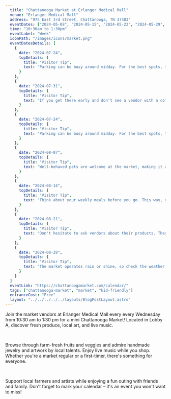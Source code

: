 ```yaml
---
  title: "Chattanooga Market at Erlanger Medical Mall"
  venue: "Erlanger Medical Mall"
  address: "975 East 3rd Street, Chattanooga, TN 37403"
  eventDates: ["2024-05-08", "2024-05-15", "2024-05-22", "2024-05-29", "2024-06-05", "2024-06-12", "2024-06-19", "2024-06-26", "2024-07-03", "2024-07-10", "2024-07-17", "2024-07-24", "2024-07-31", "2024-08-07", "2024-08-14", "2024-08-21", "2024-08-28"]
  time: "10:30am to 1:30pm"
  eventLabel: "Week"
  iconPath: "/images/icons/market.png"
  eventDatesDetails: [
    {
      date: "2024-07-24", 
      topDetails: {
        title: "Visitor Tip", 
        text: "Parking can be busy around midday. For the best spots, try arriving right at the start of the market or closer to the end."
      }
    },
    {
      date: "2024-07-31", 
      topDetails: {
        title: "Visitor Tip", 
        text: "If you get there early and don't see a vendor with a coffee offering, there is a Starbucks very close by to help get your morning (or afternoon) going.",
      }
    },
    {
      date: "2024-07-24", 
      topDetails: {
        title: "Visitor Tip", 
        text: "Parking can be busy around midday. For the best spots, try arriving right at the start of the market or closer to the end."
      }
    },
    {
      date: "2024-08-07", 
      topDetails: {
        title: "Visitor Tip", 
        text: "Well-behaved pets are welcome at the market, making it a fun outing for the whole family, including furry friends."
      }
    },
    {
      date: "2024-08-14", 
      topDetails: {
        title: "Visitor Tip", 
        text: "Think about your weekly meals before you go. This way, you can plan your purchases and ensure your trip to the market is a success."
      }
    },
    {
      date: "2024-08-21", 
      topDetails: {
        title: "Visitor Tip", 
        text: "Don't hesitate to ask vendors about their products. They can offer great advice, cooking tips, and sometimes even samples."
      }
    },
    {
      date: "2024-08-28", 
      topDetails: {
        title: "Visitor Tip", 
        text: "The market operates rain or shine, so check the weather forecast and dress appropriately. Bring an umbrella or wear sunscreen and a hat, depending on the forecast.",
      }
    }
  ]
  eventLink: "https://chattanoogamarket.com/calendar/"
  tags: ["chattanooga-market", "market", "kid-friendly"]
  entranceCost: "Free"
  layout: "../../../../../layouts/BlogPostLayout.astro"
---
```



Join the market vendors at Erlanger Medical Mall every every Wednesday from 10:30 am to 1:30 pm for a mini Chattanooga Market! Located in Lobby A, discover fresh produce, local art, and live music.

<br>

Browse through farm-fresh fruits and veggies and admire handmade jewelry and artwork by local talents. Enjoy live music while you shop. Whether you're a market regular or a first-timer, there's something for everyone.

<br>

Support local farmers and artists while enjoying a fun outing with friends and family. Don't forget to mark your calendar – it's an event you won't want to miss!